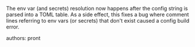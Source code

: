 The env var (and secrets) resolution now happens after the config string is parsed into a TOML table.
As a side effect, this fixes a bug where comment lines referring to env vars (or secrets) that don't exist caused a config build error.

authors: pront
